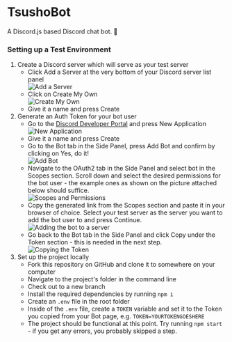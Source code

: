 # TsushoBot
A Discord.js based Discord chat bot. 🤖
### Setting up a Test Environment
1. Create a Discord server which will serve as your test server
    * Click Add a Server at the very bottom of your Discord server list panel  
    ![Add a Server](https://i.imgur.com/s9qjR44.png)
    * Click on Create My Own  
    ![Create My Own](https://i.imgur.com/jhpu1mr.png)
    * Give it a name and press Create
2. Generate an Auth Token for your bot user
    * Go to the [Discord Developer Portal](https://discord.com/developers/applications/) and press New Application  
    ![New Application](https://i.imgur.com/2154sWK.png)
    * Give it a name and press Create
    * Go to the Bot tab in the Side Panel, press Add Bot and confirm by clicking on Yes, do it!  
    ![Add Bot](https://i.imgur.com/zqc2Gd1.png)
    * Navigate to the OAuth2 tab in the Side Panel and select bot in the Scopes section. Scroll down and select the desired permissions for the bot user - the example ones as shown on the picture attached below should suffice.  
    ![Scopes and Permissions](https://i.imgur.com/vd6DCzt.png)
    * Copy the generated link from the Scopes section and paste it in your browser of choice. Select your test server as the server you want to add the bot user to and press Continue.  
    ![Adding the bot to a server](https://i.imgur.com/vj2hqu9.png)
    * Go back to the Bot tab in the Side Panel and click Copy under the Token section - this is needed in the next step.  
    ![Copying the Token](https://i.imgur.com/veMUjWk.png)
3. Set up the project locally
    * Fork this repository on GitHub and clone it to somewhere on your computer
    * Navigate to the project's folder in the command line
    * Check out to a new branch
    * Install the required dependencies by running ```npm i```
    * Create an ```.env``` file in the root folder
    * Inside of the ```.env``` file, create a ```TOKEN``` variable and set it to the Token you copied from your Bot page, e.g. ```TOKEN=YOURTOKENGOESHERE```
    * The project should be functional at this point. Try running ```npm start``` - if you get any errors, you probably skipped a step.
